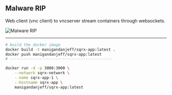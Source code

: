 ## Malware RIP

Web client (vnc client) to vncserver stream containers through websockets.

![Malware RIP](/static/img/app.sqrx.com.png)

---

```bash
# build the docker image
docker build -t manigandanjeff/sqrx-app:latest .
docker push manigandanjeff/sqrx-app:latest
# ---------------------------------------------

docker run -d -p 3000:3000 \
    --network sqrx-network \
    --name sqrx-app-1 \
    --hostname sqrx-app \
    manigandanjeff/sqrx-app:latest
```
